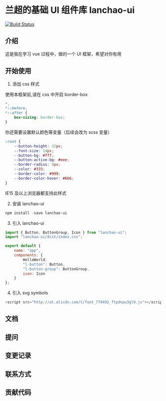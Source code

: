 # 兰超的基础 UI 组件库 lanchao-ui

[![Build Status](https://travis-ci.com/ziwei3749/lanchao-ui.svg?branch=master)](https://travis-ci.com/ziwei3749/lanchao-ui)

## 介绍

这是我在学习 vue 过程中，做的一个 UI 框架，希望对你有用

## 开始使用

1.  添加 css 样式

使用本框架前,请在 css 中开启 border-box

```css
*,
*::before,
*::after {
    box-sizing: border-box;
}
```

你还需要设置默认颜色等变量（后续会改为 scss 变量）

```css
:root {
    --button-height: 32px;
    --font-size: 14px;
    --button-bg: #fff;
    --button-active-bg: #eee;
    --border-radius: 4px;
    --color: #333;
    --border-color: #999;
    --border-color-hover: #666;
}
```

IE15 及以上浏览器都支持此样式

2.  安装 lanchao-ui

```js
npm install -save lanchao-ui
```

3.  引入 lanchao-ui

```js
import { Button, ButtonGroup, Icon } from "lanchao-ui";
import "lanchao-ui/dist/index.css";

export default {
    name: "app",
    components: {
        HelloWorld,
        "l-button": Button,
        "l-button-group": ButtonGroup,
        icon: Icon
    }
};

```

4. 引入 svg symbols

```js
<script src="http://at.alicdn.com/t/font_779492_ftpdnpu3gl9.js"></script>
```



## 文档

## 提问

## 变更记录

## 联系方式

## 贡献代码